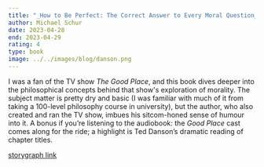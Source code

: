 ```yaml
---
title: "_How to Be Perfect: The Correct Answer to Every Moral Question_"
author: Michael Schur
date: 2023-04-28
end: 2023-04-29
rating: 4
type: book
image: ../../images/blog/danson.png
---
```


I was a fan of the TV show _The Good Place_, and this book dives deeper into the philosophical concepts behind that show's exploration of morality. The subject matter is pretty dry and basic (I was familiar with much of it from taking a 100-level philosophy course in university), but the author, who also created and ran the TV show, imbues his sitcom-honed sense of humour into it. A bonus if you’re listening to the audiobook: the _Good Place_ cast comes along for the ride; a highlight is Ted Danson’s dramatic reading of chapter titles.

[storygraph link](https://app.thestorygraph.com/books/0833656a-1f85-4825-ba26-a81c3042dac0)